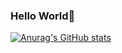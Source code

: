### Hello World👋



[![Anurag's GitHub stats](https://github-readme-stats.vercel.app/api?username=Jonathan7200&theme=radical&include_all_commits=true)](https://github.com/anuraghazra/github-readme-stats)




<!--
**Jonathan7200/Jonathan7200** is a ✨ _special_ ✨ repository because its `README.md` (this file) appears on your GitHub profile.

Here are some ideas to get you started:

- 🔭 I’m currently working on ...
- 🌱 I’m currently learning ...
- 👯 I’m looking to collaborate on ...
- 🤔 I’m looking for help with ...
- 💬 Ask me about ...
- 📫 How to reach me: ...
- 😄 Pronouns: ...
- ⚡ Fun fact: ...
-->

